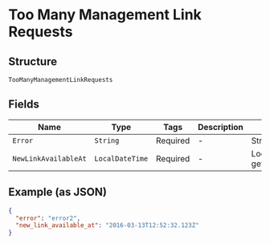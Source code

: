 
# Too Many Management Link Requests

## Structure

`TooManyManagementLinkRequests`

## Fields

| Name | Type | Tags | Description | Getter | Setter |
|  --- | --- | --- | --- | --- | --- |
| `Error` | `String` | Required | - | String getError() | setError(String error) |
| `NewLinkAvailableAt` | `LocalDateTime` | Required | - | LocalDateTime getNewLinkAvailableAt() | setNewLinkAvailableAt(LocalDateTime newLinkAvailableAt) |

## Example (as JSON)

```json
{
  "error": "error2",
  "new_link_available_at": "2016-03-13T12:52:32.123Z"
}
```

